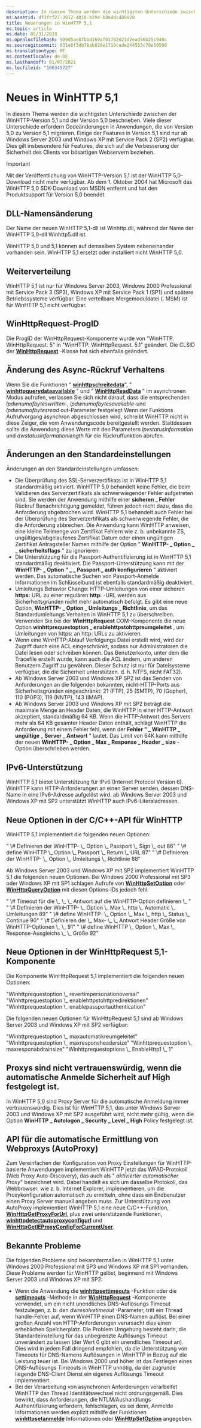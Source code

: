 ```yaml
---
description: In diesem Thema werden die wichtigsten Unterschiede zwischen der WinHTTP-Version 5,1 und der Version 5,0 beschrieben.
ms.assetid: df3fcf27-3012-4818-b29c-b8a4dc409828
title: Neuerungen in WinHTTP 5,1
ms.topic: article
ms.date: 05/31/2018
ms.openlocfilehash: 909d5ae8fb1d169af01782d21d2ead56b25c940c
ms.sourcegitcommit: 831e8f3db78ab820e1710cede244553c70e50500
ms.translationtype: MT
ms.contentlocale: de-DE
ms.lasthandoff: 01/07/2021
ms.locfileid: "106345727"
---
```

# <a name="whats-new-in-winhttp-51"></a>Neues in WinHTTP 5,1

In diesem Thema werden die wichtigsten Unterschiede zwischen der WinHTTP-Version 5,1 und der Version 5,0 beschrieben. Viele dieser Unterschiede erfordern Codeänderungen in Anwendungen, die von Version 5,0 zu Version 5,1 migrieren. Einige der Features in Version 5,1 sind nur ab Windows Server 2003 und Windows XP mit Service Pack 2 (SP2) verfügbar. Dies gilt insbesondere für Features, die sich auf die Verbesserung der Sicherheit des Clients vor bösartigen Webservern beziehen.

> [!IMPORTANT]
> Mit der Veröffentlichung von WinHTTP-Version 5,1 ist der WinHTTP 5,0-Download nicht mehr verfügbar. Ab dem 1. Oktober 2004 hat Microsoft das WinHTTP 5,0 SDK-Download von MSDN entfernt und hat den Produktsupport für Version 5,0 beendet.

 

## <a name="dll-name-change"></a>DLL-Namensänderung

Der Name der neuen WinHTTP 5,1-dll ist Winhttp.dll, während der Name der WinHTTP 5,0-dll Winhttp5.dll ist.

WinHTTP 5,0 und 5,1 können auf demselben System nebeneinander vorhanden sein. WinHTTP 5,1 ersetzt oder installiert nicht WinHTTP 5,0.

## <a name="redistribution"></a>Weiterverteilung

WinHTTP 5,1 ist nur für Windows Server 2003, Windows 2000 Professional mit Service Pack 3 (SP3), Windows XP mit Service Pack 1 (SP1) und spätere Betriebssysteme verfügbar. Eine verteilbare Mergemoduldatei (. MSM) ist für WinHTTP 5,1 nicht verfügbar.

## <a name="winhttprequest-progid"></a>WinHttpRequest-ProgID

Die ProgID der WinHttpRequest-Komponente wurde von "WinHTTP. WinHttpRequest. 5" in "WinHTTP. WinHttpRequest. 5.1" geändert. Die CLSID der [**WinHttpRequest**](winhttprequest.md) -Klasse hat sich ebenfalls geändert.

## <a name="async-callback-behavior-change"></a>Änderung des Async-Rückruf Verhaltens

Wenn Sie die Funktionen " [**winhttpschreitedata**](/windows/desktop/api/Winhttp/nf-winhttp-winhttpwritedata)", " [**winhttpquerydataavailable**](/windows/desktop/api/Winhttp/nf-winhttp-winhttpquerydataavailable) " und " [**WinHttpReadData**](/windows/desktop/api/Winhttp/nf-winhttp-winhttpreaddata) " im asynchronen Modus aufrufen, verlassen Sie sich nicht darauf, dass die entsprechenden *lpdwnumofbyteswritten*-, *lpdwnumofbytesavailable*-und *lpdwnumofbytesread* out-Parameter festgelegt Wenn der Funktions Aufrufvorgang asynchron abgeschlossen wird, schreibt WinHTTP nicht in diese Zeiger, die vom Anwendungscode bereitgestellt werden. Stattdessen sollte die Anwendung diese Werte mit den Parametern *lpvstatusinformation* und *dwstatusinformationlength* für die Rückruffunktion abrufen.

## <a name="changes-to-default-settings"></a>Änderungen an den Standardeinstellungen

Änderungen an den Standardeinstellungen umfassen:

-   Die Überprüfung des SSL-Serverzertifikats ist in WinHTTP 5,1 standardmäßig aktiviert. WinHTTP 5,0 behandelt keine Fehler, die beim Validieren des Serverzertifikats als schwerwiegender Fehler aufgetreten sind. Sie werden der Anwendung mithilfe einer **sicheren \_ Fehler** Rückruf Benachrichtigung gemeldet, führen jedoch nicht dazu, dass die Anforderung abgebrochen wird. WinHTTP 5,1 behandelt auch Fehler bei der Überprüfung des Serverzertifikats als schwerwiegende Fehler, die die Anforderung abbrechen. Die Anwendung kann WinHTTP anweisen, eine kleine Teilmenge von Zertifikat Fehlern wie z. b. unbekannte ZS, ungültiges/abgelaufenes Zertifikat Datum oder einen ungültigen Zertifikat Antragsteller Namen mithilfe der Option " **WinHTTP- \_ Option \_ \_ sicherheitsflags** " zu ignorieren.
-   Die Unterstützung für die Passport-Authentifizierung ist in WinHTTP 5,1 standardmäßig deaktiviert. Die Passport-Unterstützung kann mit der **WinHTTP- \_ Option " \_ \_ Passport \_ auth konfigurieren** " aktiviert werden. Das automatische Suchen von Passport-Anmelde Informationen im Schlüsselbund ist ebenfalls standardmäßig deaktiviert.
-   Umleitungs Behavior Change: HTTP-Umleitungen von einer sicheren **https:** URL zu einer regulären **http:** -URL werden aus Sicherheitsgründen nicht mehr automatisch befolgt. Es gibt eine neue Option, **WinHTTP- \_ Option \_ Umleitungs \_ Richtlinie**, um das Standardumleitungs Verhalten in WinHTTP 5,1 zu überschreiben. Verwenden Sie bei der **WinHttpRequest** COM-Komponente die neue Option **winhttprequestoption \_ enablehttpstohttpreumgeleitet** , um Umleitungen von https: an http: URLs zu aktivieren.
-   Wenn eine WinHTTP-Ablauf Verfolgungs Datei erstellt wird, wird der Zugriff durch eine ACL eingeschränkt, sodass nur Administratoren die Datei lesen oder schreiben können. Das Benutzerkonto, unter dem die Tracefile erstellt wurde, kann auch die ACL ändern, um anderen Benutzern Zugriff zu gewähren. Dieser Schutz ist nur für Dateisysteme verfügbar, die die Sicherheit unterstützen. d. h. NTFS, nicht FAT32).
-   Ab Windows Server 2003 und Windows XP SP2 ist das Senden von Anforderungen an die folgenden bekannten, nicht-HTTP-Ports aus Sicherheitsgründen eingeschränkt: 21 (FTP), 25 (SMTP), 70 (Gopher), 110 (POP3), 119 (NNTP), 143 (IMAP).
-   Ab Windows Server 2003 und Windows XP mit SP2 beträgt die maximale Menge an Header Daten, die WinHTTP in einer HTTP-Antwort akzeptiert, standardmäßig 64 KB. Wenn die HTTP-Antwort des Servers mehr als 64 KB gesamter Header Daten enthält, schlägt WinHTTP die Anforderung mit einem Fehler fehl, wenn der **Fehler " \_ WinHTTP \_ ungültige \_ Server \_ Antwort** " lautet. Das Limit von 64K kann mithilfe der neuen **WinHTTP- \_ Option \_ Max \_ Response \_ Header \_ size** -Option überschrieben werden.

## <a name="ipv6-support"></a>IPv6-Unterstützung

WinHTTP 5,1 bietet Unterstützung für IPv6 (Internet Protocol Version 6). WinHTTP kann HTTP-Anforderungen an einen Server senden, dessen DNS-Name in eine IPv6-Adresse aufgelöst wird. ab Windows Server 2003 und Windows XP mit SP2 unterstützt WinHTTP auch IPv6-Literaladressen.

## <a name="new-options-in-the-cc-api-for-winhttp"></a>Neue Optionen in der C/C++-API für WinHTTP

WinHTTP 5,1 implementiert die folgenden neuen Optionen:

<dl> " \# Definieren der WinHTTP- \_ Option \_ Passport \_ Sign \_ out 86"  
" \# define WinHTTP \_ Option \_ Passport \_ Return \_ URL 87"  
" \# Definieren der WinHTTP- \_ Option \_ Umleitungs \_ Richtlinie 88"  
</dl>

Ab Windows Server 2003 und Windows XP mit SP2 implementiert WinHTTP 5,1 die folgenden neuen Optionen. Bei Windows 2000 Professional mit SP3 oder Windows XP mit SP1 schlagen Aufrufe von [**WinHttpSetOption**](/windows/desktop/api/Winhttp/nf-winhttp-winhttpsetoption) oder [**WinHttpQueryOption**](/windows/desktop/api/Winhttp/nf-winhttp-winhttpqueryoption) mit diesen Options-IDs jedoch fehl:

<dl> " \# Timeout für die \_ \_ \_ Antwort auf die WinHTTP-Option definieren \_ "  
" \# Definieren der WinHTTP- \_ Option \_ Max \_ http \_ Automatic \_ Umleitungen 89"  
" \# define WinHTTP- \_ Option \_ Max \_ http \_ Status \_ Continue 90"  
" \# Definieren der \_ Max- \_ \_ Antwort Header Größe von WinHTTP-Optionen \_ \_ 91"  
" \# define WinHTTP \_ Option \_ Max \_ Response-Ausgleichs \_ \_ Größe 92"  
</dl>

## <a name="new-options-in-the-winhttprequest-51-component"></a>Neue Optionen in der WinHttpRequest 5,1-Komponente

Die Komponente WinHttpRequest 5,1 implementiert die folgenden neuen Optionen:

<dl> "Winhttprequestoption \_ revertimpersonationoverssl"  
"Winhttprequestoption \_ enablehttpstohttpredirektionen"  
"Winhttprequestoption \_ enablepassportauthentication"  
</dl>

Die folgenden neuen Optionen für WinHttpRequest 5,1 sind ab Windows Server 2003 und Windows XP mit SP2 verfügbar:

<dl> "Winhttprequestoption \_ maxautomatikreumgeleitet"  
"Winhttprequestoption \_ maxresponsheadersize"  
"Winhttprequestoption \_ maxresponabdrainsize"  
"Winhttprequestoptions \_ EnableHttp1 \_ 1"  
</dl>

## <a name="proxies-are-not-trusted-when-auto-logon-security-is-set-to-high"></a>Proxys sind nicht vertrauenswürdig, wenn die automatische Anmelde Sicherheit auf High festgelegt ist.

In WinHTTP 5,0 sind Proxy Server für die automatische Anmeldung immer vertrauenswürdig. Dies ist für WinHTTP 5,1, das unter Windows Server 2003 und Windows XP mit SP2 ausgeführt wird, nicht mehr gültig, wenn die Option **WinHTTP \_ Autologon \_ Security \_ Level \_ High** Policy festgelegt ist.

## <a name="web-proxy-auto-discovery-autoproxy-api"></a>API für die automatische Ermittlung von Webproxys (AutoProxy)

Zum Vereinfachen der Konfiguration von Proxy Einstellungen für WinHTTP-basierte Anwendungen implementiert WinHTTP jetzt das WPAD-Protokoll (Web Proxy Auto-Discovery), das auch als " *aktivierter automatischer Proxy*" bezeichnet wird. Dabei handelt es sich um dasselbe Protokoll, das Webbrowser, wie z. b. Internet Explorer, implementieren, um die Proxykonfiguration automatisch zu ermitteln, ohne dass ein Endbenutzer einen Proxy Server manuell angeben muss. Zur Unterstützung von AutoProxy implementiert WinHTTP 5,1 eine neue C/C++-Funktion, [**WinHttpGetProxyForUrl**](/windows/desktop/api/Winhttp/nf-winhttp-winhttpgetproxyforurl), plus zwei unterstützende Funktionen, [**winhttpdetectautoproxyconfigurl**](/windows/desktop/api/Winhttp/nf-winhttp-winhttpdetectautoproxyconfigurl) und [**WinHttpGetIEProxyConfigForCurrentUser**](/windows/desktop/api/Winhttp/nf-winhttp-winhttpgetieproxyconfigforcurrentuser).

## <a name="known-issues"></a>Bekannte Probleme

Die folgenden Probleme sind bekanntermaßen in WinHTTP 5,1 unter Windows 2000 Professional mit SP3 und Windows XP mit SP1 vorhanden. Diese Probleme werden für WinHTTP gelöst, beginnend mit Windows Server 2003 und Windows XP mit SP2:

-   Wenn die Anwendung die [**winhttpsettimeouts**](/windows/desktop/api/Winhttp/nf-winhttp-winhttpsettimeouts) -Funktion oder die [**settimeouts**](iwinhttprequest-settimeouts.md) -Methode in der [**WinHttpRequest**](iwinhttprequest-interface.md) -Komponente verwendet, um ein nicht unendliches DNS-Auflösungs Timeout festzulegen, z. b. den *dwresolvetimeout* -Parameter, tritt ein Thread handle-Fehler auf, wenn WinHTTP einen DNS-Namen auflöst. Bei einer großen Anzahl von HTTP-Anforderungen verursacht dies einen erheblichen Speicherplatz. Die Problem Umgehung besteht darin, die Standardeinstellung für das unbegrenzte Auflösungs Timeout unverändert zu lassen (der Wert 0 gibt ein unendliches Timeout an). Dies wird in jedem Fall dringend empfohlen, da die Unterstützung von Timeouts für DNS-Namens Auflösungen in WinHTTP in Bezug auf die Leistung teuer ist. Bei Windows 2000 und höher ist das Festlegen eines DNS-Auflösungs Timeouts in WinHTTP unnötig, da der zugrunde liegende DNS-Client Dienst ein eigenes Auflösungs Timeout implementiert.
-   Bei der Verarbeitung von asynchronen Anforderungen verarbeitet WinHTTP den Thread Identitätswechsel nicht ordnungsgemäß. Dies bewirkt, dass Anforderungen, die NTLM/Aushandlungs Authentifizierung erfordern, fehlschlagen, es sei denn, Anmelde Informationen werden explizit mithilfe der Funktionen [**winhttpsetanmelde**](/windows/desktop/api/Winhttp/nf-winhttp-winhttpsetcredentials) Informationen oder [**WinHttpSetOption**](/windows/desktop/api/Winhttp/nf-winhttp-winhttpsetoption) angegeben.

 

 



